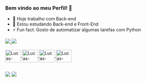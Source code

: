 ### Bem vindo ao meu Perfil! 👋

- 🔭 Hoje trabalho com Back-end
- 🌱 Estou estudando Back-end e Front-End
- ⚡ Fun fact: Gosto de automatizar algumas tarefas com Python

<div>
  <a href="https://github.com/LucasStatonato">
  <img widht=45% src= "https://github-readme-stats.vercel.app/api?username=LucasStatonato&show_icons=true&theme=dark&include_all_commits=true&count_private=true"/>
  <img widht=45% src= "https://github-readme-stats.vercel.app/api/top-langs/?username=LucasStatonato&layout=compact&langs_count=16&theme=dark"/>
  </div>
<div style ="display = inline_block"><br>
   <img align="center" alt = "Lucas-Python" height="40" width="50" src="https://cdn.jsdelivr.net/gh/devicons/devicon/icons/python/python-original.svg" />
   <img align="center" alt = "Lucas-SQL" height="40" width="50" src="https://cdn.jsdelivr.net/gh/devicons/devicon/icons/mysql/mysql-original-wordmark.svg" />
   <img align="center" alt = "Lucas-C++" height="40" width="50" src="https://cdn.jsdelivr.net/gh/devicons/devicon/icons/cplusplus/cplusplus-original.svg" />
   <img align="center" alt = "Lucas-flutter" height="40" width="50" src="https://cdn.jsdelivr.net/gh/devicons/devicon/icons/flutter/flutter-original.svg" />
</div>

##

<div>
<a href = "mailto:statonatolucas@gmail.com"><img src="https://img.shields.io/badge/Gmail-D14836?style=for-the-badge&logo=gmail&logoColor=white" target="_blank"></a>
<a href="https://www.linkedin.com/in/lucas-statonato" target="_blank"><img src="https://img.shields.io/badge/-LinkedIn-%230077B5?style=for-the-badge&logo=linkedin&logoColor=white" target="_blank"></a> 
                                                                                                                             
</div>

